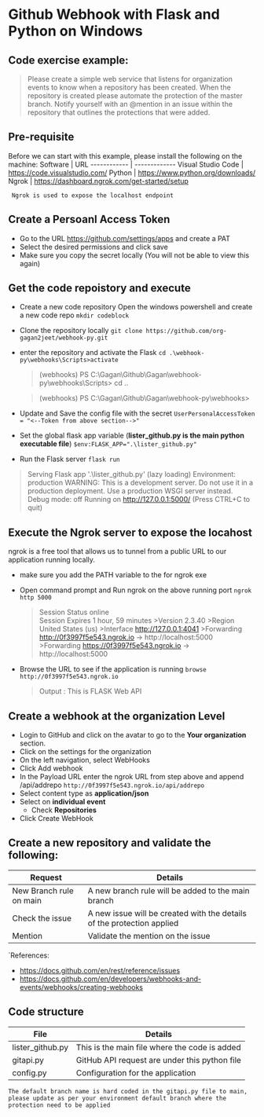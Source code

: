 # Github Webhook with Flask and Python on Windows

## Code exercise example:
> Please create a simple web service that listens for organization events to know when a repository has been created. When the repository is created please automate the protection of the master branch. Notify yourself with an @mention in an issue within the repository that outlines the protections that were added.

## Pre-requisite
Before we can start with this example, please install the following on the machine:
Software | URL
------------ | -------------
Visual Studio Code | https://code.visualstudio.com/
Python | https://www.python.org/downloads/
Ngrok | https://dashboard.ngrok.com/get-started/setup

` Ngrok is used to expose the localhost endpoint`

## Create a Persoanl Access Token
* Go to the URL https://github.com/settings/apps and create a PAT
* Select the desired permissions and click save
* Make sure you copy the secret locally (You will not be able to view this again)

## Get the code repoistory and execute
* Create a new code repository
  Open the windows powershell and create a new code repo `mkdir codeblock`
* Clone the repository locally
  `git clone https://github.com/org-gagan2jeet/webhook-py.git`
* enter the repository and activate the Flask 
  `cd .\webhook-py\webhooks\Scripts>activate`
  >(webhooks) PS C:\Gagan\Github\Gagan\webhook-py\webhooks\Scripts> cd ..

  >(webhooks) PS C:\Gagan\Github\Gagan\webhook-py\webhooks>
* Update and Save the config file with the secret 
    `UserPersonalAccessToken = "<--Token from above section-->"`
* Set the global flask app variable (**lister_github.py is the main python executable file**)
  `$env:FLASK_APP=".\lister_github.py"`
* Run the Flask server
  `flask run`
 > Serving Flask app '.\\lister_github.py' (lazy loading)
 > Environment: production
 >   WARNING: This is a development server. Do not use it in a production deployment.
 >   Use a production WSGI server instead.
 > Debug mode: off
 > Running on http://127.0.0.1:5000/ (Press CTRL+C to quit)


 ## Execute the Ngrok server to expose the locahost
 ngrok is a free tool that allows us to tunnel from a public URL to our application running locally.

 * make sure you add the PATH variable to the for ngrok exe

 * Open command prompt and Run ngrok on the above running port
   `ngrok http 5000`

   >Session Status                online          
   >Session Expires               1 hour, 59 minutes                                                                        >Version                       2.3.40                                                                                    >Region                        United States (us)                                                                        >Interface                     http://127.0.0.1:4041                                                                     >Forwarding                    http://0f3997f5e543.ngrok.io -> http://localhost:5000                                     >Forwarding                    https://0f3997f5e543.ngrok.io -> http://localhost:5000

 * Browse the URL to see if the application is running
   `browse http://0f3997f5e543.ngrok.io`

   > Output : This is FLASK Web API

## Create a webhook at the organization Level
* Login to GitHub and click on the avatar to go to the **Your organization** section.
* Click on the settings for the organization
* On the left navigation, select WebHooks
* Click Add webhook
* In the Payload URL enter the ngrok URL from step above and append /api/addrepo
  `http://0f3997f5e543.ngrok.io/api/addrepo`
* Select content type as **application/json**
* Select on **individual event**
    * Check **Repositories**
* Click Create WebHook

## Create a new repository and validate the following:

Request | Details
------------ | -------------
New Branch rule on main | A new branch rule will be added to the main branch
Check the issue | A new issue will be created with the details of the protection applied
Mention | Validate the mention on the issue

`References:
* https://docs.github.com/en/rest/reference/issues
* https://docs.github.com/en/developers/webhooks-and-events/webhooks/creating-webhooks

## Code structure
File    | Details
------------ | -------------
lister_github.py | This is the main file where the code is added
gitapi.py | GitHub API request are under this python file
config.py | Configuration for the application

`The default branch name is hard coded in the gitapi.py file to main, please update as per your environment default branch where the protection need to be applied`
